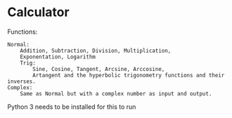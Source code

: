 # Calculator

Functions: 

    Normal:
        Addition, Subtraction, Division, Multiplication,
        Exponentation, Logarithm
        Trig:
            Sine, Cosine, Tangent, Arcsine, Arccosine,
            Artangent and the hyperbolic trigonometry functions and their inverses.
    Complex:
        Same as Normal but with a complex number as input and output.

Python 3 needs to be installed for this to run



